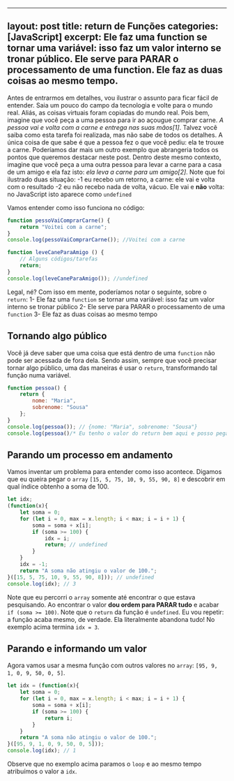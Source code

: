 
---
layout: post
title:  return de Funções
categories: [JavaScript]
excerpt: Ele faz uma function se tornar uma variável: isso faz um valor interno se tronar público. Ele serve para PARAR o processamento de uma function. Ele faz as duas coisas ao mesmo tempo.
---
Antes de entrarmos em detalhes, vou ilustrar o assunto para ficar fácil de entender. Saia um pouco do campo da tecnologia e volte para o mundo real. Aliás, as coisas virtuais foram copiadas do mundo real. 
Pois bem, imagine que você peça a uma pessoa para ir ao açougue comprar carne. *A pessoa vai e volta com a carne e entrega nas suas mãos[1]*. Talvez você saiba como esta tarefa foi realizada, mas não sabe de todos os detalhes. A única coisa de que sabe é que a pessoa fez o que você pediu: ela te trouxe a carne. Poderíamos dar mais um outro exemplo que abrangeria todos os pontos que queremos destacar neste post. Dentro deste mesmo contexto, imagine que você peça a uma outra pessoa para levar a carne para a casa de um amigo e ela faz isto: *ela leva a carne para um amigo[2]*.
Note que foi ilustrado duas situação:
-1 eu recebo um retorno, a carne: ele vai e volta com o resultado
-2 eu não recebo nada de volta, vácuo. Ele vai e **não** volta: no JavaScript isto aparece como `undefined`

Vamos entender como isso funciona no código:
```js
function pessoVaiComprarCarne() {
    return "Voitei com a carne";
}
console.log(pessoVaiComprarCarne()); //Voitei com a carne

function leveCaneParaAmigo () {
	// Alguns códigos/tarefas
    return;
}
console.log(leveCaneParaAmigo()); //undefined
```
Legal, né?
Com isso em mente, poderíamos notar o seguinte, sobre o `return`:
1- Ele faz uma `function` se tornar uma variável: isso faz um valor interno se tronar público
2- Ele serve para PARAR o processamento de uma `function`
3- Ele faz as duas coisas ao mesmo tempo

## Tornando algo público
Você já deve saber que uma coisa que está dentro de uma `function` não pode ser acessada de fora dela. Sendo assim, sempre que você precisar tornar algo público, uma das maneiras é usar o `return`, transformando tal função numa variável.
```js
function pessoa() {
	return {
		nome: "Maria",
		sobrenome: "Sousa"
	};
}
console.log(pessoa()); // {nome: "Maria", sobrenome: "Sousa"}
console.log(pessoa()/* Eu tenho o valor do return bem aqui e posso pegá-lo com o "ponto". Veja: */.nome); // Maria
```
## Parando um processo em andamento
Vamos inventar um problema para entender como isso acontece. Digamos que eu queira pegar o `array` `[15, 5, 75, 10, 9, 55, 90, 8]` e descobrir em qual índice obtenho a soma de 100.
```js
let idx;
(function(x){
	let soma = 0;
	for (let i = 0, max = x.length; i < max; i = i + 1) {
		soma = soma + x[i];
		if (soma >= 100) {
			idx = i;
			return; // undefined
		}
	}
	idx = -1;
	return "A soma não atingiu o valor de 100.";
}([15, 5, 75, 10, 9, 55, 90, 8])); // undefined
console.log(idx); // 3
```
Note que eu percorri o `array` somente até encontrar o que estava pesquisando. Ao encontrar o valor **dou ordem para PARAR tudo** e acabar `if (soma >= 100)`. Note que o `return` da função é `undefined`. Eu vou repetir:  a função acaba mesmo, de verdade. Ela literalmente abandona tudo! No exemplo acima termina `idx = 3`.


## Parando e informando um valor
Agora vamos usar a mesma função com outros valores no `array`: `[95, 9, 1, 0, 9, 50, 0, 5]`.
```js
let idx = (function(x){
	let soma = 0;
	for (let i = 0, max = x.length; i < max; i = i + 1) {
		soma = soma + x[i];
		if (soma >= 100) {
			return i;
		}
	}
	return "A soma não atingiu o valor de 100.";
}([95, 9, 1, 0, 9, 50, 0, 5]));
console.log(idx); // 1
```
Observe que no exemplo acima paramos o `loop` e ao mesmo tempo atribuímos o valor a `idx`.




<!--stackedit_data:
eyJoaXN0b3J5IjpbLTM3MzMzNTY0MF19
-->